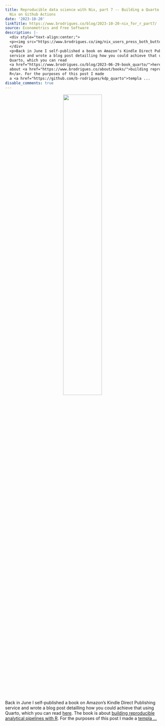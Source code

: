 ```yaml
---
title: Reproducible data science with Nix, part 7 -- Building a Quarto book using
  Nix on Github Actions
date: '2023-10-20'
linkTitle: https://www.brodrigues.co/blog/2023-10-20-nix_for_r_part7/
source: Econometrics and Free Software
description: |-
  <div style="text-align:center;">
  <p><img src="https://www.brodrigues.co/img/nix_users_press_both_buttons.png" width="50%"></p>
  </div>
  <p>Back in June I self-published a book on Amazon’s Kindle Direct Publishing
  service and wrote a blog post detailling how you could achieve that using
  Quarto, which you can read
  <a href="https://www.brodrigues.co/blog/2023-06-29-book_quarto/">here</a>. The book is
  about <a href="https://www.brodrigues.co/about/books/">building reproducible analytical pipelines with
  R</a>. For the purposes of this post I made
  a <a href="https://github.com/b-rodrigues/kdp_quarto">templa ...
disable_comments: true
---
```

<div style="text-align:center;">
<p><img src="https://www.brodrigues.co/img/nix_users_press_both_buttons.png" width="50%"></p>
</div>
<p>Back in June I self-published a book on Amazon’s Kindle Direct Publishing
service and wrote a blog post detailling how you could achieve that using
Quarto, which you can read
<a href="https://www.brodrigues.co/blog/2023-06-29-book_quarto/">here</a>. The book is
about <a href="https://www.brodrigues.co/about/books/">building reproducible analytical pipelines with
R</a>. For the purposes of this post I made
a <a href="https://github.com/b-rodrigues/kdp_quarto">templa ...